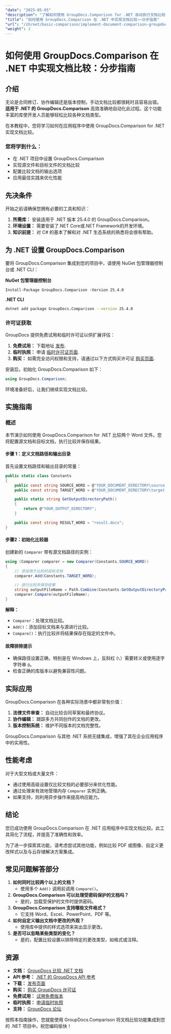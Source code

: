 ```yaml
---
"date": "2025-05-05"
"description": "了解如何使用 GroupDocs.Comparison for .NET 自动执行文档比较。本分步指南可帮助您无缝设置、配置和执行比较。"
"title": "如何使用 GroupDocs.Comparison 在 .NET 中实现文档比较——分步指南"
"url": "/zh/net/basic-comparison/implement-document-comparison-groupdocs-net/"
"weight": 1
---
```


# 如何使用 GroupDocs.Comparison 在 .NET 中实现文档比较：分步指南

## 介绍

无论是合同修订、协作编辑还是版本控制，手动文档比较都很耗时且容易出错。 **适用于 .NET 的 GroupDocs.Comparison** 高效准确地自动化此过程。这个功能丰富的库使开发人员能够轻松比较各种文档类型。

在本教程中，您将学习如何在应用程序中使用 GroupDocs.Comparison for .NET 实现文档比较。

### 您将学到什么：
- 在 .NET 项目中设置 GroupDocs.Comparison
- 实现源文件和目标文件的文档比较
- 配置比较文档的输出选项
- 应用最佳实践来优化性能

## 先决条件

开始之前请确保您拥有必要的工具和知识：
1. **所需库：** 安装适用于 .NET 版本 25.4.0 的 GroupDocs.Comparison。
2. **环境设置：** 需要安装了.NET Core或.NET Framework的开发环境。
3. **知识前提：** 对 C# 的基本了解和对 .NET 生态系统的熟悉将会很有帮助。

## 为 .NET 设置 GroupDocs.Comparison

要将 GroupDocs.Comparison 集成到您的项目中，请使用 NuGet 包管理器控制台或 .NET CLI：

**NuGet 包管理器控制台**
```plaintext
Install-Package GroupDocs.Comparison -Version 25.4.0
```

**.NET CLI**
```bash
dotnet add package GroupDocs.Comparison --version 25.4.0
```

### 许可证获取

GroupDocs 提供免费试用和临时许可证以供扩展评估：
1. **免费试用：** 下载地址 [发布](https://releases。groupdocs.com/comparison/net/).
2. **临时执照：** 申请 [临时许可证页面](https://purchase。groupdocs.com/temporary-license/).
3. **购买：** 如需完全访问权限和支持，请通过以下方式购买许可证 [购买页面](https://purchase。groupdocs.com/buy).

安装后，初始化 GroupDocs.Comparison 如下：
```csharp
using GroupDocs.Comparison;
```

环境准备好后，让我们继续实现文档比较。

## 实施指南

### 概述
本节演示如何使用 GroupDocs.Comparison for .NET 比较两个 Word 文件。您将配置源文档和目标文档，执行比较并保存结果。

#### 步骤 1：定义文档路径和输出目录
首先设置文档路径和输出目录的常量：
```csharp
public static class Constants
{
    public const string SOURCE_WORD = @"YOUR_DOCUMENT_DIRECTORY\source.docx";
    public const string TARGET_WORD = @"YOUR_DOCUMENT_DIRECTORY\target.docx";

    public static string GetOutputDirectoryPath()
    {
        return @"YOUR_OUTPUT_DIRECTORY";
    }

    public const string RESULT_WORD = "result.docx";
}
```

#### 步骤2：初始化比较器
创建新的 `Comparer` 带有源文档路径的实例：
```csharp
using (Comparer comparer = new Comparer(Constants.SOURCE_WORD))
{
    // 添加用于比较的目标文档
    comparer.Add(Constants.TARGET_WORD);

    // 进行比较并保存结果
    string outputFileName = Path.Combine(Constants.GetOutputDirectoryPath(), Constants.RESULT_WORD);
    comparer.Compare(outputFileName);
}
```

**解释：**
- `Comparer`：处理文档比较。
- `Add()`：添加目标文档来与源进行比较。
- `Compare()`：执行比较并将结果保存在指定的文件中。

#### 故障排除提示
- 确保路径设置正确，特别是在 Windows 上，反斜杠 (`\`）需要转义或使用逐字字符串 `@`。
- 检查正确的库版本以避免兼容性问题。

## 实际应用

GroupDocs.Comparison 在各种实际场景中都非常有价值：
1. **法律文件审查：** 自动比较合同草案和最终协议。
2. **协作编辑：** 跟踪多方共同创作的文档的更改。
3. **版本控制系统：** 维护不同版本的文档完整性。

GroupDocs.Comparison 与其他 .NET 系统无缝集成，增强了其在企业应用程序中的实用性。

## 性能考虑

对于大型文档或大量文件：
- 通过使用高级设置仅比较文档的必要部分来优化性能。
- 通过处理来有效地管理内存 `Comparer` 实例正确。
- 如果支持，则利用异步操作来提高响应能力。

## 结论

您已成功使用 GroupDocs.Comparison 在 .NET 应用程序中实现文档比较。此工具简化了流程，并提高了准确性和效率。

为了进一步探索其功能，请考虑尝试其他功能，例如比较 PDF 或图像、自定义更改样式以及与云存储解决方案集成。

## 常见问题解答部分

1. **如何同时比较两个以上的文档？**
   - 使用多个 `Add()` 调用前调用 `Compare()`。
2. **GroupDocs.Comparison 可以处理受密码保护的文档吗？**
   - 是的，加载受保护的文件时提供密码。
3. **GroupDocs.Comparison 支持哪些文件格式？**
   - 它支持 Word、Excel、PowerPoint、PDF 等。
4. **如何自定义输出文档中更改的外观？**
   - 使用库中提供的样式选项来突出显示更改。
5. **是否可以忽略某些类型的变化？**
   - 是的，配置比较设置以排除特定的更改类型，如格式或注释。

## 资源
- **文档：** [GroupDocs 比较 .NET 文档](https://docs.groupdocs.com/comparison/net/)
- **API 参考：** [.NET 的 GroupDocs API 参考](https://reference.groupdocs.com/comparison/net/)
- **下载：** [发布页面](https://releases.groupdocs.com/comparison/net/)
- **购买：** [购买 GroupDocs 许可证](https://purchase.groupdocs.com/buy)
- **免费试用：** [试用免费版本](https://releases.groupdocs.com/comparison/net/)
- **临时执照：** [申请临时执照](https://purchase.groupdocs.com/temporary-license/)
- **支持：** [GroupDocs 论坛](https://forum.groupdocs.com/c/comparison/)

按照本指南操作，您就能使用 GroupDocs.Comparison 将文档比较功能集成到您的 .NET 项目中。祝您编码愉快！